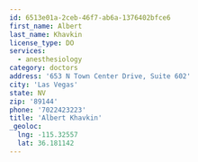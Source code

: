 ```yaml
---
id: 6513e01a-2ceb-46f7-ab6a-1376402bfce6
first_name: Albert
last_name: Khavkin
license_type: DO
services:
  - anesthesiology
category: doctors
address: '653 N Town Center Drive, Suite 602'
city: 'Las Vegas'
state: NV
zip: '89144'
phone: '7022423223'
title: 'Albert Khavkin'
_geoloc:
  lng: -115.32557
  lat: 36.181142
---
```

